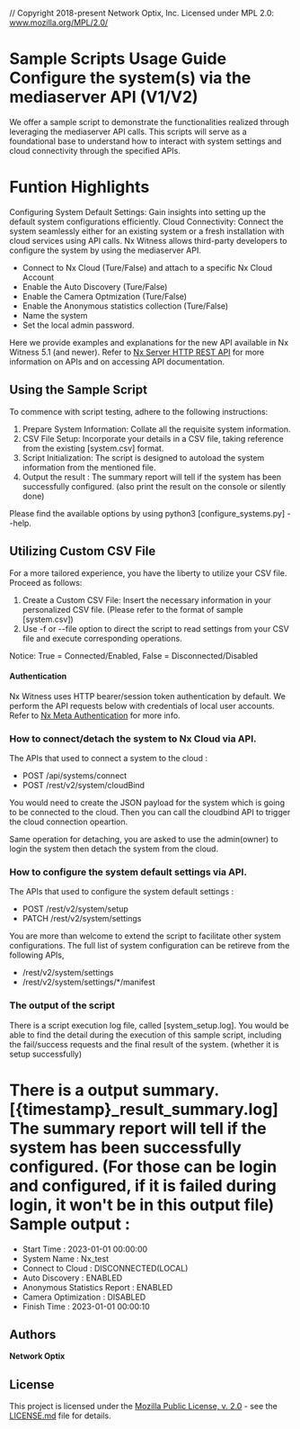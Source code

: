 // Copyright 2018-present Network Optix, Inc. Licensed under MPL 2.0: www.mozilla.org/MPL/2.0/

# Sample Scripts Usage Guide Configure the system(s) via the mediaserver API (V1/V2)

We offer a sample script to demonstrate the  functionalities realized through leveraging the mediaserver API calls. 
This scripts will serve as a foundational base to understand how to interact with system settings and cloud connectivity through the specified APIs.

# Funtion Highlights

Configuring System Default Settings: Gain insights into setting up the default system configurations efficiently.
Cloud Connectivity: Connect the system seamlessly either for an existing system or a fresh installation with cloud services using API calls.
Nx Witness allows third-party developers to configure the system by using the mediaserver API.
- Connect to Nx Cloud (Ture/False) and attach to a specific Nx Cloud Account
- Enable the Auto Discovery (Ture/False)
- Enable the Camera Optmization (Ture/False)
- Enable the Anonymous statistics collection (Ture/False)
- Name the system
- Set the local admin password.

Here we provide examples and explanations for the new API available in Nx Witness 5.1 (and newer). 
Refer to [Nx Server HTTP REST API](https://support.networkoptix.com/hc/en-us/articles/219573367-Nx-Server-HTTP-REST-API) for more information on APIs and on accessing API documentation.

## Using the Sample Script

To commence with script testing, adhere to the following instructions:

1. Prepare System Information: Collate all the requisite system information.
2. CSV File Setup: Incorporate your details in a CSV file, taking reference from the existing [system.csv] format.
3. Script Initialization: The script is designed to autoload the system information from the mentioned file.
4. Output the result : The summary report will tell if the system has been successfully configured. (also print the result on the console or silently done)

Please find the available options by using python3 [configure_systems.py] --help.

## Utilizing Custom CSV File

For a more tailored experience, you have the liberty to utilize your CSV file. Proceed as follows:
1. Create a Custom CSV File: Insert the necessary information in your personalized CSV file. (Please refer to the format of sample [system.csv])
2. Use -f or --file option to direct the script to read settings from your CSV file and execute corresponding operations.

Notice: True = Connected/Enabled, False = Disconnected/Disabled

#### Authentication

Nx Witness uses HTTP bearer/session token authentication by default. 
We perform the API requests below with credentials of local user accounts. 
Refer to [Nx Meta Authentication](https://support.networkoptix.com/hc/en-us/articles/4410505014423-Nx-Meta-Authentication) for more info.

### How to connect/detach the system to Nx Cloud via API.

The APIs that used to connect a system to the cloud : 
- POST /api/systems/connect
- POST /rest/v2/system/cloudBind

You would need to create the JSON payload for the system which is going to be connected to the cloud.
Then you can call the cloudbind API to trigger the cloud connection opeartion.

Same operation for detaching, you are asked to use the admin(owner) to login the system then detach the system from the cloud.

### How to configure the system default settings via API. 

The APIs that used to configure the system default settings : 
- POST /rest/v2/system/setup
- PATCH /rest/v2/system/settings

You are more than welcome to extend the script to facilitate other system configurations.
The full list of system configuration can be retireve from the following APIs, 
- /rest/v2/system/settings
- /rest/v2/system/settings/*/manifest

### The output of the script

There is a script execution log file, called [system_setup.log]. 
You would be able to find the detail during the execution of this sample script, including the fail/success requests and the final result of the system. (whether it is setup successfully)

There is a output summary.[{timestamp}_result_summary.log]
The summary report will tell if the system has been successfully configured. (For those can be login and configured, if it is failed during login, it won't be in this output file)
Sample output : 
====================
* Start Time                  : 2023-01-01 00:00:00
* System Name                 : Nx_test
* Connect to Cloud            : DISCONNECTED(LOCAL)
* Auto Discovery              : ENABLED
* Anonymous Statistics Report : ENABLED
* Camera Optimization         : DISABLED
* Finish Time                 : 2023-01-01 00:00:10

## Authors

**Network Optix**

## License
This project is licensed under the [Mozilla Public License, v. 2.0](
http://mozilla.org/MPL/2.0/) - see the [LICENSE.md]() file for details.
